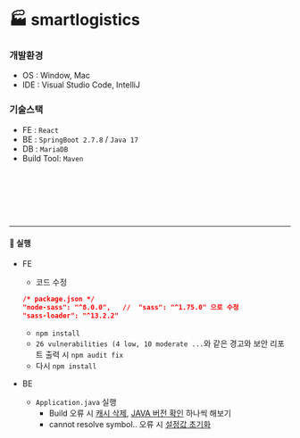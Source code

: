 # 🏭 smartlogistics


### 개발환경
- OS : Window, Mac
- IDE : Visual Studio Code, IntelliJ

### 기술스택
- FE : `React`
- BE : `SpringBoot 2.7.8` / `Java 17`
- DB : `MariaDB`
- Build Tool: `Maven`


<br />
<br />
<br />
<br />
<br />

---
#### 🔄 실행
- FE
  - 코드 수정
  ``` JSON
  /* package.json */
  "node-sass": "^8.0.0",   //  "sass": "^1.75.0" 으로 수정
  "sass-loader": "^13.2.2"
  ```
  - `npm install`
  - `26 vulnerabilities (4 low, 10 moderate ...`와 같은 경고와 보안 리포트 출력 시 `npm audit fix`
  - 다시 `npm install`
 
- BE
  - `Application.java` 실행
    - Build 오류 시 [캐시 삭제](https://es2sun.tistory.com/246), [JAVA 버전 확인](https://dev-emmababy.tistory.com/139) 하나씩 해보기
    - cannot resolve symbol.. 오류 시 [설정값 초기화](https://star992411.tistory.com/45)
    
